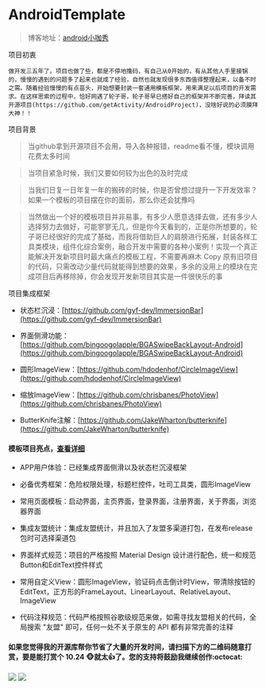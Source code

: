 ﻿# AndroidTemplate


> 博客地址：[android小咖秀](https://blog.csdn.net/P876643136)

项目初衷

    做开发三五年了。项目也做了些，都是不停地撸码，有自己从0开始的，有从其他人手里接锅的，慢慢的遇到的问题多了起来也就成了经验，自然也就发现很多东西值得整理起来，以备不时之需。随着经验慢慢的有点苗头，开始想要封装一套通用模板框架，用来满足以后项目的开发需求。在这样思索的过程中，恰好网遇了轮子哥，轮子哥早已搭好自己的框架并不断完善，拜读其开源项目(https://github.com/getActivity/AndroidProject)，没啥好说的必须膜拜大神！！

项目背景

> 当github拿到开源项目不会用，导入各种报错，readme看不懂，模块调用花费太多时间

> 当项目紧急时候，我们又要如何较为出色的及时完成

> 当我们日复一日年复一年的搬砖的时候，你是否曾想过提升一下开发效率？如果一个模板的项目摆在你的面前，那么你还会犹豫吗

> 当然做出一个好的模板项目并非易事，有多少人愿意选择去做，还有多少人选择努力去做好，可能寥寥无几，但是你今天看到的，正是你所想要的，轮子哥已经很好的完成了基础，而我将借助巨人的肩膀进行拓展，封装各样工具类模块，组件化综合案例，融合开发中需要的各种小案例！实现一个真正能解决开发新项目时最大痛点的模板工程，不需要再麻木 Copy 原有旧项目的代码，只需改动少量代码就能得到想要的效果，多余的没用上的模块在完成项目后再移除掉，你会发现开发新项目其实是一件很快乐的事


项目集成框架

* 状态栏沉浸：[https://github.com/gyf-dev/ImmersionBar](https://github.com/gyf-dev/ImmersionBar)

* 界面侧滑功能：[https://github.com/bingoogolapple/BGASwipeBackLayout-Android](https://github.com/bingoogolapple/BGASwipeBackLayout-Android)

* 圆形ImageView：[https://github.com/hdodenhof/CircleImageView](https://github.com/hdodenhof/CircleImageView)

* 缩放ImageView：[https://github.com/chrisbanes/PhotoView](https://github.com/chrisbanes/PhotoView)

* ButterKnife注解：[https://github.com/JakeWharton/butterknife](https://github.com/JakeWharton/butterknife)

#### 模板项目亮点，[查看详细](ProjectDetails.md)

* APP用户体验：已经集成界面侧滑以及状态栏沉浸框架

* 必备优秀框架：危险权限处理，标题栏控件，吐司工具类，圆形ImageView

* 常用页面模板：启动界面，主页界面，登录界面，注册界面，关于界面，浏览器界面

* 集成友盟统计：集成友盟统计，并且加入了友盟多渠道打包，在发布release包时可选择渠道包

* 界面样式规范：项目的严格按照 Material Design 设计进行配色，统一和规范Button和EditText控件样式

* 常用自定义View：圆形ImageView，验证码点击倒计时View，带清除按钮的EditText，正方形的FrameLayout、LinearLayout、RelativeLayout、ImageView

* 代码注释规范：代码严格按照谷歌级规范来做，如需寻找友盟相关的代码，全局搜索 "友盟" 即可，任何一处不关于原生的 API 都有非常完善的注释



#### 如果您觉得我的开源库帮你节省了大量的开发时间，请扫描下方的二维码随意打赏，要是能打赏个 10.24 :monkey_face:就太:thumbsup:了。您的支持将鼓励我继续创作:octocat:

![](picture/pay_ali.png) ![](picture/pay_wechat.png)

